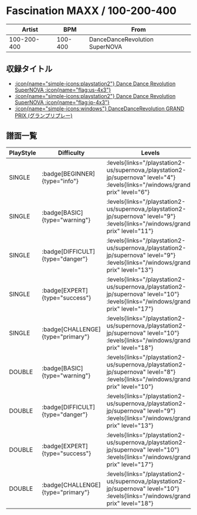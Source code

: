 # Fascination MAXX / 100-200-400

|Artist|BPM|From|
|------|---|----|
|100-200-400|100-400|DanceDanceRevolution SuperNOVA|

## 収録タイトル

- [:icon{name="simple-icons:playstation2"} Dance Dance Revolution SuperNOVA :icon{name="flag:us-4x3"}](/playstation2-us/supernova)
- [:icon{name="simple-icons:playstation2"} Dance Dance Revolution SuperNOVA :icon{name="flag:jp-4x3"}](/playstation2-jp/supernova)
- [:icon{name="simple-icons:windows"} DanceDanceRevolution GRAND PRIX (グランプリプレー)](/windows/grand-prix)

## 譜面一覧

|PlayStyle|Difficulty|Levels|Notes|Movie|
|---------|----------|------|-----|-----|
|SINGLE| :badge[BEGINNER]{type="info"}| :levels{links="/playstation2-us/supernova,/playstation2-jp/supernova" level="4"} :levels{links="/windows/grand-prix" level="6"}|101/0||
|SINGLE| :badge[BASIC]{type="warning"}| :levels{links="/playstation2-us/supernova,/playstation2-jp/supernova" level="9"} :levels{links="/windows/grand-prix" level="11"}|272/9||
|SINGLE| :badge[DIFFICULT]{type="danger"}| :levels{links="/playstation2-us/supernova,/playstation2-jp/supernova" level="9"} :levels{links="/windows/grand-prix" level="13"}|397/7||
|SINGLE| :badge[EXPERT]{type="success"}| :levels{links="/playstation2-us/supernova,/playstation2-jp/supernova" level="10"} :levels{links="/windows/grand-prix" level="17"}|640/4||
|SINGLE| :badge[CHALLENGE]{type="primary"}| :levels{links="/playstation2-us/supernova,/playstation2-jp/supernova" level="10"} :levels{links="/windows/grand-prix" level="18"}|670/16||
|DOUBLE| :badge[BASIC]{type="warning"}| :levels{links="/playstation2-us/supernova,/playstation2-jp/supernova" level="8"} :levels{links="/windows/grand-prix" level="10"}|264/12||
|DOUBLE| :badge[DIFFICULT]{type="danger"}| :levels{links="/playstation2-us/supernova,/playstation2-jp/supernova" level="9"} :levels{links="/windows/grand-prix" level="13"}|380/3||
|DOUBLE| :badge[EXPERT]{type="success"}| :levels{links="/playstation2-us/supernova,/playstation2-jp/supernova" level="10"} :levels{links="/windows/grand-prix" level="17"}|628/3||
|DOUBLE| :badge[CHALLENGE]{type="primary"}| :levels{links="/playstation2-us/supernova,/playstation2-jp/supernova" level="10"} :levels{links="/windows/grand-prix" level="18"}|654/3||
